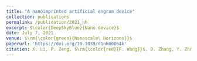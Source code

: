 ```yaml
---
title: "A nanoimprinted artificial engram device"
collection: publications
permalink: /publication/2021_nh
excerpt: $\color{DeepSkyBlue}{Nano device}$
date: July 7, 2021
venue: $\rm{\color{green}{Nanoscale\ Horizons}}$
paperurl: 'https://doi.org/10.1039/d1nh00064k'
citation: X. Li, P. Zeng, $\rm{\color{red}{F. Wang}}$, D. Zhang, Y. Zhou, R. Liang, Q. Ou, X. Wu, and S. Zhang, A Nanoimprinted Artificial Engram Device, Nanoscale Horiz. 6, 718 (2021).
---
```


